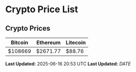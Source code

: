 # Crypto Price List

## Crypto Prices
| Bitcoin | Ethereum | Litecoin |
| ------- | -------- | -------- |
| $108669 | $2671.77 | $88.76 |
**Last Updated:** 2025-06-16 20:53 UTC
**Last Updated:** $DATE$
